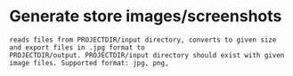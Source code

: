 # Generate store images/screenshots
    reads files from PROJECTDIR/input directory, converts to given size and export files in .jpg format to 
    PROJECTDIR/output. PROJECTDIR/input directory should exist with given image files. Supported format: jpg, png, 
